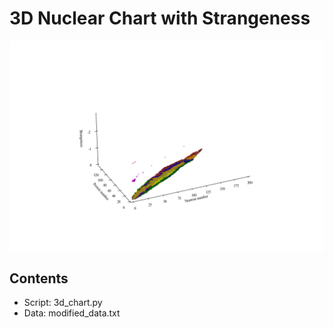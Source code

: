 # 3D Nuclear Chart with Strangeness

![Example](3d_chart.png)

## Contents
* Script: 3d_chart.py
* Data: modified_data.txt

